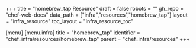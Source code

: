 +++
title = "homebrew_tap Resource"
draft = false
robots = ""
gh_repo = "chef-web-docs"
data_path = ["infra","resources","homebrew_tap"]
layout = "infra_resource"
toc_layout = "infra_resource_toc"

[menu]
  [menu.infra]
    title = "homebrew_tap"
    identifier = "chef_infra/resources/homebrew_tap"
    parent = "chef_infra/resources"
+++

<!-- The contents of this page are automatically generated from the homebrew_tap.yaml file in the data directory. -->
<!-- To suggest a change, edit the https://github.com/chef/chef/blob/master/lib/chef/resource/homebrew_tap.rb file
      and submit a pull request to the https://github.com/chef/chef repository. -->
